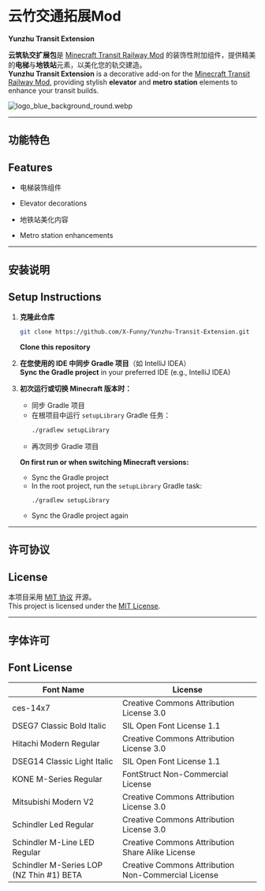 # 云竹交通拓展Mod  
**Yunzhu Transit Extension**

**云筑轨交扩展包**是 [Minecraft Transit Railway Mod](https://github.com/jonafanho/Minecraft-Transit-Railway) 的装饰性附加组件，提供精美的**电梯**与**地铁站**元素，以美化您的轨交建造。  
**Yunzhu Transit Extension** is a decorative add-on for the [Minecraft Transit Railway Mod](https://github.com/jonafanho/Minecraft-Transit-Railway), providing stylish **elevator** and **metro station** elements to enhance your transit builds.

![logo_blue_background_round.webp](http://image.yunzhu.host/i/2025/05/01/681363e498172.webp)

---

## 功能特色  
## Features

- 电梯装饰组件  
- Elevator decorations  

- 地铁站美化内容  
- Metro station enhancements  

---

## 安装说明  
## Setup Instructions

1. **克隆此仓库**  
   ```bash
   git clone https://github.com/X-Funny/Yunzhu-Transit-Extension.git
   ```  
   **Clone this repository**

2. **在您使用的 IDE 中同步 Gradle 项目**（如 IntelliJ IDEA）  
   **Sync the Gradle project** in your preferred IDE (e.g., IntelliJ IDEA)

3. **初次运行或切换 Minecraft 版本时：**  
   - 同步 Gradle 项目  
   - 在根项目中运行 `setupLibrary` Gradle 任务：  
     ```bash
     ./gradlew setupLibrary
     ```  
   - 再次同步 Gradle 项目  

   **On first run or when switching Minecraft versions:**  
   - Sync the Gradle project  
   - In the root project, run the `setupLibrary` Gradle task:  
     ```bash
     ./gradlew setupLibrary
     ```  
   - Sync the Gradle project again

---

## 许可协议  
## License

本项目采用 [MIT 协议](https://raw.githubusercontent.com/X-Funny/Yunzhu-Transit-Extension/main/LICENSE) 开源。  
This project is licensed under the [MIT License](https://raw.githubusercontent.com/X-Funny/Yunzhu-Transit-Extension/main/LICENSE).

---

## 字体许可  
## Font License

| Font Name                                | License                                                 |
|------------------------------------------|----------------------------------------------------------|
| ces-14x7                                 | Creative Commons Attribution License 3.0                |
| DSEG7 Classic Bold Italic                | SIL Open Font License 1.1                               |
| Hitachi Modern Regular                   | Creative Commons Attribution License 3.0                |
| DSEG14 Classic Light Italic              | SIL Open Font License 1.1                               |
| KONE M-Series Regular                    | FontStruct Non-Commercial License                       |
| Mitsubishi Modern V2                     | Creative Commons Attribution License 3.0                |
| Schindler Led Regular                    | Creative Commons Attribution License 3.0                |
| Schindler M-Line LED Regular             | Creative Commons Attribution Share Alike License        |
| Schindler M-Series LOP (NZ Thin #1) BETA | Creative Commons Attribution Non-Commercial License     |
